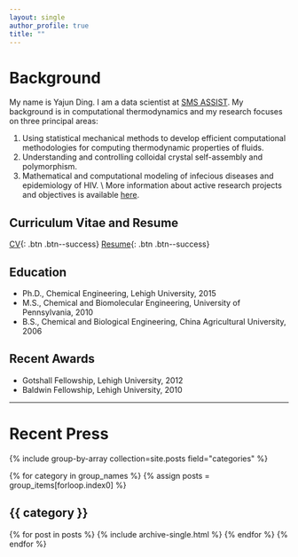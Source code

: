 ```yaml
---
layout: single
author_profile: true
title: ""
---
```


# Background

My name is Yajun Ding. I am a data scientist at [SMS ASSIST](https://www.smsassist.com). My background is in computational thermodynamics and my research focuses on three principal areas:

1. Using statistical mechanical methods to develop efficient computational methodologies for computing thermodynamic properties of fluids.
2. Understanding and controlling colloidal crystal self-assembly and polymorphism.
3. Mathematical and computational modeling of infecious diseases and epidemiology of HIV. \\
More information about active research projects and objectives is available [here](https://tatadyj.github.io/_research/research/).

## Curriculum Vitae and Resume 

[CV](https://drive.google.com/file/d/1q-P4iBNW7E5S2st4kl_GNcdS-eU53mzY/view?usp=sharing){: .btn .btn--success}
[Resume](view){: .btn .btn--success}

## Education

* Ph.D., Chemical Engineering, Lehigh University, 2015
* M.S., Chemical and Biomolecular Engineering, University of Pennsylvania, 2010
* B.S., Chemical and Biological Engineering, China Agricultural University, 2006

## Recent Awards

* Gotshall Fellowship, Lehigh University, 2012
* Baldwin Fellowship, Lehigh University, 2010

---

# Recent Press

{% include group-by-array collection=site.posts field="categories" %}

{% for category in group_names %}
  {% assign posts = group_items[forloop.index0] %}
  <h2 id="{{ category | slugify }}" class="archive__subtitle">{{ category }}</h2>
  {% for post in posts %}
    {% include archive-single.html %}
  {% endfor %}
{% endfor %}

